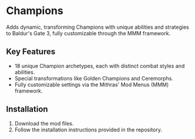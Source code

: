 # Champions
Adds dynamic, transforming Champions with unique abilities and strategies to Baldur's Gate 3, fully customizable through the MMM framework.

## Key Features
- 18 unique Champion archetypes, each with distinct combat styles and abilities.
- Special transformations like Golden Champions and Ceremorphs.
- Fully customizable settings via the Mithras' Mod Menus (MMM) framework.

## Installation
1. Download the mod files.
2. Follow the installation instructions provided in the repository.
